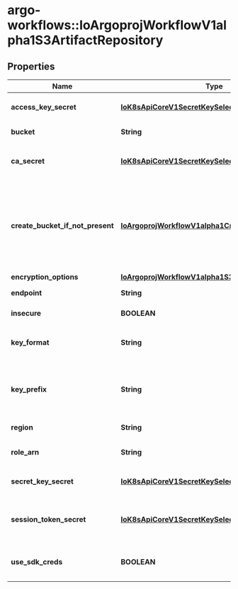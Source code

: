 # argo-workflows::IoArgoprojWorkflowV1alpha1S3ArtifactRepository

## Properties
Name | Type | Description | Notes
------------ | ------------- | ------------- | -------------
**access_key_secret** | [**IoK8sApiCoreV1SecretKeySelector**](IoK8sApiCoreV1SecretKeySelector.md) | AccessKeySecret is the secret selector to the bucket&#39;s access key | [optional] 
**bucket** | **String** | Bucket is the name of the bucket | [optional] 
**ca_secret** | [**IoK8sApiCoreV1SecretKeySelector**](IoK8sApiCoreV1SecretKeySelector.md) | CASecret specifies the secret that contains the CA, used to verify the TLS connection | [optional] 
**create_bucket_if_not_present** | [**IoArgoprojWorkflowV1alpha1CreateS3BucketOptions**](IoArgoprojWorkflowV1alpha1CreateS3BucketOptions.md) | CreateBucketIfNotPresent tells the driver to attempt to create the S3 bucket for output artifacts, if it doesn&#39;t exist. Setting Enabled Encryption will apply either SSE-S3 to the bucket if KmsKeyId is not set or SSE-KMS if it is. | [optional] 
**encryption_options** | [**IoArgoprojWorkflowV1alpha1S3EncryptionOptions**](IoArgoprojWorkflowV1alpha1S3EncryptionOptions.md) |  | [optional] 
**endpoint** | **String** | Endpoint is the hostname of the bucket endpoint | [optional] 
**insecure** | **BOOLEAN** | Insecure will connect to the service with TLS | [optional] 
**key_format** | **String** | KeyFormat defines the format of how to store keys and can reference workflow variables. | [optional] 
**key_prefix** | **String** | KeyPrefix is prefix used as part of the bucket key in which the controller will store artifacts. DEPRECATED. Use KeyFormat instead | [optional] 
**region** | **String** | Region contains the optional bucket region | [optional] 
**role_arn** | **String** | RoleARN is the Amazon Resource Name (ARN) of the role to assume. | [optional] 
**secret_key_secret** | [**IoK8sApiCoreV1SecretKeySelector**](IoK8sApiCoreV1SecretKeySelector.md) | SecretKeySecret is the secret selector to the bucket&#39;s secret key | [optional] 
**session_token_secret** | [**IoK8sApiCoreV1SecretKeySelector**](IoK8sApiCoreV1SecretKeySelector.md) | SessionTokenSecret is used for ephemeral credentials like an IAM assume role or S3 access grant | [optional] 
**use_sdk_creds** | **BOOLEAN** | UseSDKCreds tells the driver to figure out credentials based on sdk defaults. | [optional] 


